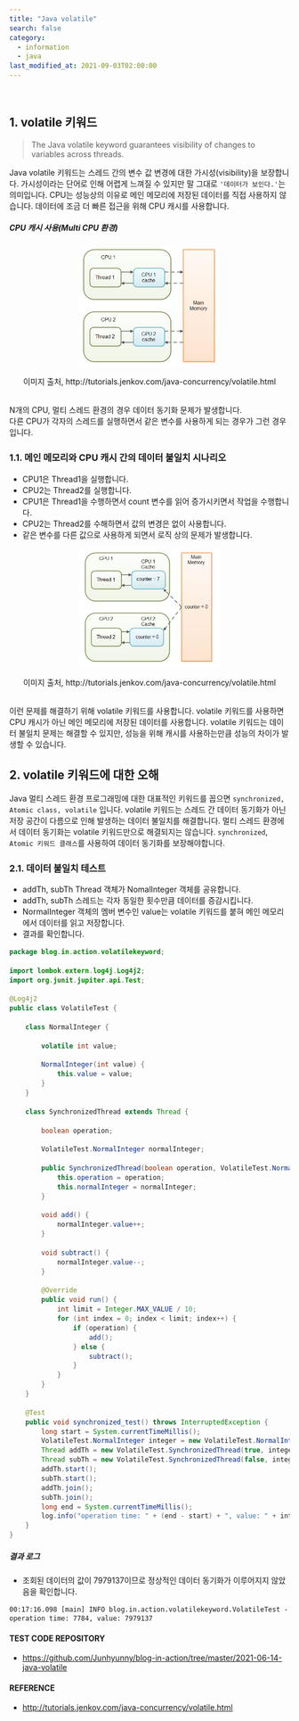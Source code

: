 ```yaml
---
title: "Java volatile"
search: false
category:
  - information
  - java
last_modified_at: 2021-09-03T02:00:00
---
```


<br>

## 1. volatile 키워드

> The Java volatile keyword guarantees visibility of changes to variables across threads. 

Java volatile 키워드는 스레드 간의 변수 값 변경에 대한 가시성(visibility)을 보장합니다. 
가시성이라는 단어로 인해 어렵게 느껴질 수 있지만 말 그대로 `'데이터가 보인다.'`는 의미입니다. 
CPU는 성능상의 이유로 메인 메모리에 저장된 데이터를 직접 사용하지 않습니다. 
데이터에 조금 더 빠른 접근을 위해 CPU 캐시를 사용합니다. 

##### CPU 캐시 사용(Multi CPU 환경)

<p align="center"><img src="/images/java-volatile-1.JPG" width="50%"></p>
<center>이미지 출처, http://tutorials.jenkov.com/java-concurrency/volatile.html</center><br>

N개의 CPU, 멀티 스레드 환경의 경우 데이터 동기화 문제가 발생합니다.  
다른 CPU가 각자의 스레드를 실행하면서 같은 변수를 사용하게 되는 경우가 그런 경우입니다. 

### 1.1. 메인 메모리와 CPU 캐시 간의 데이터 불일치 시나리오
- CPU1은 Thread1을 실행합니다.
- CPU2는 Thread2를 실행합니다.
- CPU1은 Thread1을 수행하면서 count 변수를 읽어 증가시키면서 작업을 수행합니다.
- CPU2는 Thread2를 수해하면서 값의 변경은 없이 사용합니다.
- 같은 변수를 다른 값으로 사용하게 되면서 로직 상의 문제가 발생합니다.

<p align="center"><img src="/images/java-volatile-2.JPG" width="50%"></p>
<center>이미지 출처, http://tutorials.jenkov.com/java-concurrency/volatile.html</center><br>

이런 문제를 해결하기 위해 volatile 키워드를 사용합니다. 
volatile 키워드를 사용하면 CPU 캐시가 아닌 메인 메모리에 저장된 데이터를 사용합니다.
volatile 키워드는 데이터 불일치 문제는 해결할 수 있지만, 성능을 위해 캐시를 사용하는만큼 성능의 차이가 발생할 수 있습니다. 

## 2. volatile 키워드에 대한 오해
Java 멀티 스레드 환경 프로그래밍에 대한 대표적인 키워드를 꼽으면 `synchronized, Atomic class, volatile` 입니다. 
volatile 키워드는 스레드 간 데이터 동기화가 아닌 저장 공간이 다름으로 인해 발생하는 데이터 불일치를 해결합니다. 
멀티 스레드 환경에서 데이터 동기화는 volatile 키워드만으로 해결되지는 않습니다. 
`synchronized`, `Atomic 키워드 클래스`를 사용하여 데이터 동기화를 보장해야합니다.  

### 2.1. 데이터 불일치 테스트
- addTh, subTh Thread 객체가 NomalInteger 객체를 공유합니다.
- addTh, subTh 스레드는 각자 동일한 횟수만큼 데이터를 증감시킵니다.
- NormalInteger 객체의 멤버 변수인 value는 volatile 키워드를 붙혀 메인 메모리에서 데이터를 읽고 저장합니다.
- 결과를 확인합니다.

```java
package blog.in.action.volatilekeyword;

import lombok.extern.log4j.Log4j2;
import org.junit.jupiter.api.Test;

@Log4j2
public class VolatileTest {

    class NormalInteger {

        volatile int value;

        NormalInteger(int value) {
            this.value = value;
        }
    }

    class SynchronizedThread extends Thread {

        boolean operation;

        VolatileTest.NormalInteger normalInteger;

        public SynchronizedThread(boolean operation, VolatileTest.NormalInteger normalInteger) {
            this.operation = operation;
            this.normalInteger = normalInteger;
        }

        void add() {
            normalInteger.value++;
        }

        void subtract() {
            normalInteger.value--;
        }

        @Override
        public void run() {
            int limit = Integer.MAX_VALUE / 10;
            for (int index = 0; index < limit; index++) {
                if (operation) {
                    add();
                } else {
                    subtract();
                }
            }
        }
    }

    @Test
    public void synchronized_test() throws InterruptedException {
        long start = System.currentTimeMillis();
        VolatileTest.NormalInteger integer = new VolatileTest.NormalInteger(0);
        Thread addTh = new VolatileTest.SynchronizedThread(true, integer);
        Thread subTh = new VolatileTest.SynchronizedThread(false, integer);
        addTh.start();
        subTh.start();
        addTh.join();
        subTh.join();
        long end = System.currentTimeMillis();
        log.info("operation time: " + (end - start) + ", value: " + integer.value);
    }
}
```

##### 결과 로그
- 조회된 데이터의 값이 7979137이므로 정상적인 데이터 동기화가 이루어지지 않았음을 확인합니다.

```
00:17:16.098 [main] INFO blog.in.action.volatilekeyword.VolatileTest - operation time: 7784, value: 7979137
```

#### TEST CODE REPOSITORY
- <https://github.com/Junhyunny/blog-in-action/tree/master/2021-06-14-java-volatile>

#### REFERENCE
- <http://tutorials.jenkov.com/java-concurrency/volatile.html>

[java-atomic-link]: https://junhyunny.github.io/information/java/java-atomic/